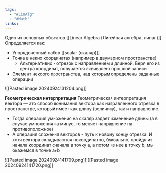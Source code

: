 ```yaml
---
tags:
  - "#LinAlg"
  - "#Math"
links:
---
```

Один из основных объектов [[Linear Algebra (Линейная алгебра, линал)]]
Определяется как:
- Упорядоченный набор [[scalar (скаляр)]]
- Точка в неких координатах (например в двумерном пространстве)
	- Альтернативно - отрезок с направлением и длинной. Беря его из центра координат, получается эквивалент прошлой записи
- Элемент некоого пространства, над которым определены заданные операции


![[Pasted image 20240924131204.png]]


**Геометрическая интерпритация**
Геометрическая интерпретация вектора — это способ понимания вектора как направленного отрезка в пространстве, который имеет как длину (величину), так и направление.
- Тогда операция умножения на скаляр задает изменение длины (а в случае умножения на минус, то меняет направление на противоположное)
- А операция сложения векторов - путь к новому концу отрезка. И хотя вектора складываются покординатно, буквально, пройдя из начала координат сначала в точку a, а потом из нее в точку b, мы окажемся в точке a+b

![[Pasted image 20240924141709.png]]![[Pasted image 20240924141720.png]]